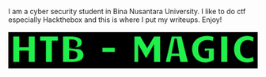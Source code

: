 I am a cyber security student in Bina Nusantara University. I like to do ctf especially Hackthebox and this is where I put my writeups. Enjoy!
<br><br>
[![button](/images/button-magic.png)](/htb-magic.md)


